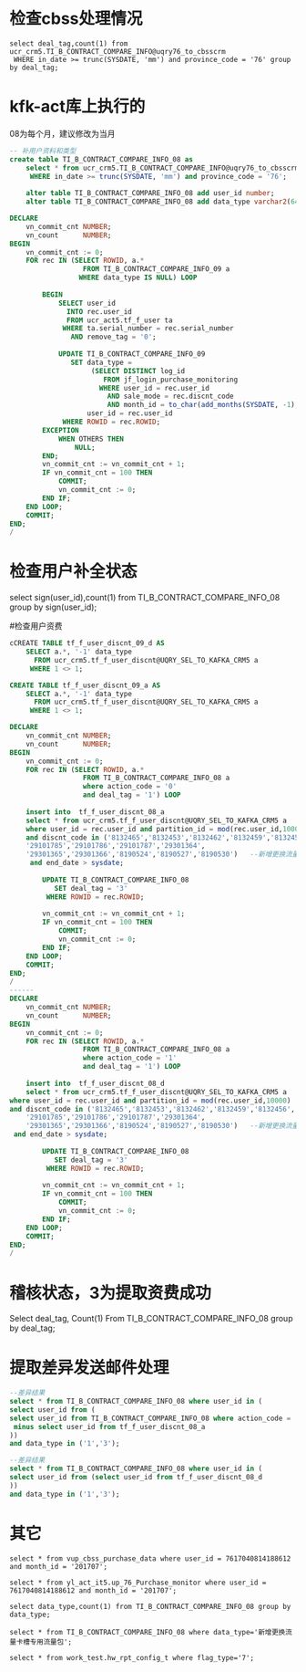 # 检查cbss处理情况
    select deal_tag,count(1) from ucr_crm5.TI_B_CONTRACT_COMPARE_INFO@uqry76_to_cbsscrm
     WHERE in_date >= trunc(SYSDATE, 'mm') and province_code = '76' group by deal_tag;

# kfk-act库上执行的
08为每个月，建议修改为当月
```sql
-- 补用户资料和类型
create table TI_B_CONTRACT_COMPARE_INFO_08 as
    select * from ucr_crm5.TI_B_CONTRACT_COMPARE_INFO@uqry76_to_cbsscrm
     WHERE in_date >= trunc(SYSDATE, 'mm') and province_code = '76';
    
    alter table TI_B_CONTRACT_COMPARE_INFO_08 add user_id number;
    alter table TI_B_CONTRACT_COMPARE_INFO_08 add data_type varchar2(64);

DECLARE
    vn_commit_cnt NUMBER;
    vn_count      NUMBER;
BEGIN
    vn_commit_cnt := 0;
    FOR rec IN (SELECT ROWID, a.*
                  FROM TI_B_CONTRACT_COMPARE_INFO_09 a
                 WHERE data_type IS NULL) LOOP
    
        BEGIN
            SELECT user_id
              INTO rec.user_id
              FROM ucr_act5.tf_f_user ta
             WHERE ta.serial_number = rec.serial_number
               AND remove_tag = '0';
        
            UPDATE TI_B_CONTRACT_COMPARE_INFO_09
               SET data_type =
                    (SELECT DISTINCT log_id
                       FROM jf_login_purchase_monitoring
                      WHERE user_id = rec.user_id
                        AND sale_mode = rec.discnt_code
                        AND month_id = to_char(add_months(SYSDATE, -1), 'yyyymm')),
                   user_id = rec.user_id
             WHERE ROWID = rec.ROWID;
        EXCEPTION
            WHEN OTHERS THEN
                NULL;
        END;
        vn_commit_cnt := vn_commit_cnt + 1;
        IF vn_commit_cnt = 100 THEN
            COMMIT;
            vn_commit_cnt := 0;
        END IF;
    END LOOP;
    COMMIT;
END;
/
```

# 检查用户补全状态
select sign(user_id),count(1)
from TI_B_CONTRACT_COMPARE_INFO_08 group by sign(user_id);

#检查用户资费
```sql
cCREATE TABLE tf_f_user_discnt_09_d AS
    SELECT a.*, '-1' data_type
      FROM ucr_crm5.tf_f_user_discnt@UQRY_SEL_TO_KAFKA_CRM5 a
     WHERE 1 <> 1;

CREATE TABLE tf_f_user_discnt_09_a AS
    SELECT a.*, '-1' data_type
      FROM ucr_crm5.tf_f_user_discnt@UQRY_SEL_TO_KAFKA_CRM5 a
     WHERE 1 <> 1;

DECLARE
    vn_commit_cnt NUMBER;
    vn_count      NUMBER;
BEGIN
    vn_commit_cnt := 0;
    FOR rec IN (SELECT ROWID, a.*
                  FROM TI_B_CONTRACT_COMPARE_INFO_08 a
                  where action_code = '0'
                  and deal_tag = '1') LOOP
        
    insert into  tf_f_user_discnt_08_a
    select * from ucr_crm5.tf_f_user_discnt@UQRY_SEL_TO_KAFKA_CRM5 a 
    where user_id = rec.user_id and partition_id = mod(rec.user_id,10000)
    and discnt_code in ('8132465','8132453','8132462','8132459','8132456','5994751',        --76元和裸终端的资费id
    '29101785','29101786','29101787','29301364',
    '29301365','29301366','8190524','8190527','8190530')   --新增更换流量卡槽专用流量包
     and end_date > sysdate;
 
        UPDATE TI_B_CONTRACT_COMPARE_INFO_08
           SET deal_tag = '3'
         WHERE ROWID = rec.ROWID;
    
        vn_commit_cnt := vn_commit_cnt + 1;
        IF vn_commit_cnt = 100 THEN
            COMMIT;
            vn_commit_cnt := 0;
        END IF;
    END LOOP;
    COMMIT;
END;
/
------
DECLARE
    vn_commit_cnt NUMBER;
    vn_count      NUMBER;
BEGIN
    vn_commit_cnt := 0;
    FOR rec IN (SELECT ROWID, a.*
                  FROM TI_B_CONTRACT_COMPARE_INFO_08 a
                  where action_code = '1'
                  and deal_tag = '1') LOOP
        
    insert into  tf_f_user_discnt_08_d
    select * from ucr_crm5.tf_f_user_discnt@UQRY_SEL_TO_KAFKA_CRM5 a 
where user_id = rec.user_id and partition_id = mod(rec.user_id,10000)
and discnt_code in ('8132465','8132453','8132462','8132459','8132456','5994751',        --76元和裸终端的资费id
    '29101785','29101786','29101787','29301364',
    '29301365','29301366','8190524','8190527','8190530')   --新增更换流量卡槽专用流量包
 and end_date > sysdate;
 
        UPDATE TI_B_CONTRACT_COMPARE_INFO_08
           SET deal_tag = '3'
         WHERE ROWID = rec.ROWID;
    
        vn_commit_cnt := vn_commit_cnt + 1;
        IF vn_commit_cnt = 100 THEN
            COMMIT;
            vn_commit_cnt := 0;
        END IF;
    END LOOP;
    COMMIT;
END;
/
```

# 稽核状态，3为提取资费成功
Select deal_tag, Count(1) From TI_B_CONTRACT_COMPARE_INFO_08  group by deal_tag;


# 提取差异发送邮件处理
```sql
--差异结果
select * from TI_B_CONTRACT_COMPARE_INFO_08 where user_id in (
select user_id from (
select user_id from TI_B_CONTRACT_COMPARE_INFO_08 where action_code = '0'
 minus select user_id from tf_f_user_discnt_08_a
))
and data_type in ('1','3');

--差异结果
select * from TI_B_CONTRACT_COMPARE_INFO_08 where user_id in (
select user_id from (select user_id from tf_f_user_discnt_08_d
))
and data_type in ('1','3');
```

# 其它
    select * from vup_cbss_purchase_data where user_id = 7617040814188612 and month_id = '201707';
    
    select * from yl_act_it5.up_76_Purchase_monitor where user_id = 7617040814188612 and month_id = '201707';
    
    select data_type,count(1) from TI_B_CONTRACT_COMPARE_INFO_08 group by data_type;
    
    select * from TI_B_CONTRACT_COMPARE_INFO_08 where data_type='新增更换流量卡槽专用流量包';
    
    select * from work_test.hw_rpt_config_t where flag_type='7';


